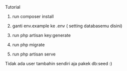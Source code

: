 Tutorial

1. run composer install

2. ganti env.example ke .env ( setting databasemu disini)

3. run php artisan key:generate

4. run php migrate

5. run php artisan serve

Tidak ada user tambahin sendiri aja pakek db:seed :)
